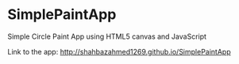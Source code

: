 # SimplePaintApp
Simple Circle Paint App using HTML5 canvas and JavaScript

Link to the app: http://shahbazahmed1269.github.io/SimplePaintApp
